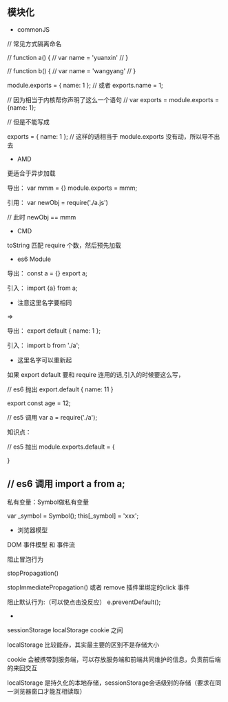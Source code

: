 ## 模块化

- commonJS

// 常见方式隔离命名

// function a() {
//     var name = 'yuanxin'
// }

// function b() {
//     var name = 'wangyang'
// }


module.exports = {
    name: 1
};
// 或者
exports.name = 1;

// 因为相当于内核帮你声明了这么一个语句
// var exports = module.exports = {name: 1};

// 但是不能写成

exports = {
    name: 1
};
// 这样的话相当于 module.exports 没有动，所以导不出去

- AMD

更适合于异步加载

导出：
var mmm = {}
module.exports = mmm;

引用：
var newObj = require('./a.js')

// 此时 newObj == mmm

- CMD

toString 匹配 require 个数，然后预先加载

- es6 Module

导出：
const a = {}
export a;

引入：
import {a} from a;

* 注意这里名字要相同

=>

导出：
export default {
    name: 1
};

引入：
import b from './a';

* 这里名字可以重新起

如果 export default 要和 require 连用的话,引入的时候要这么写，

// es6 抛出
export.default {
    name: 11
}

export const age = 12;

// es5 调用
var a = require('./a');


知识点：

// es5 抛出
module.exports.default = {

}

// es6 调用
import a from a;
---------------------------------------------

私有变量：Symbol做私有变量

var _symbol = Symbol();
this[_symbol] = 'xxx';

- 浏览器模型

DOM 事件模型 和 事件流

阻止冒泡行为

stopPropagation()

stopImmediatePropagation()
或者 remove 插件里绑定的click 事件

阻止默认行为:（可以使点击没反应）
e.preventDefault();

- 

sessionStorage localStorage cookie 之间

localStorage 比较能存，其实最主要的区别不是存储大小

cookie 会被携带到服务端，可以存放服务端和前端共同维护的信息，负责前后端的来回交互

localStorage 是持久化的本地存储，sessionStorage会话级别的存储（要求在同一浏览器窗口才能互相读取）














